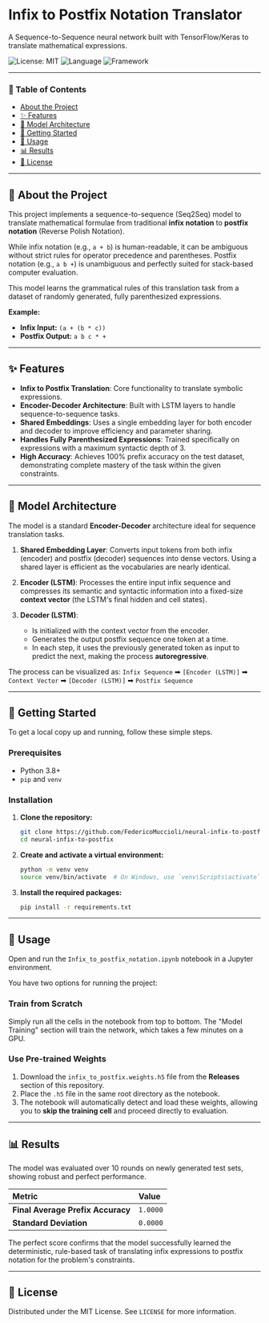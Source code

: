 # Infix to Postfix Notation Translator

A Sequence-to-Sequence neural network built with TensorFlow/Keras to translate mathematical expressions.

![License: MIT](https://img.shields.io/badge/License-MIT-yellow.svg) ![Language](https://img.shields.io/badge/Language-Python-blue.svg) ![Framework](https://img.shields.io/badge/Framework-TensorFlow-orange.svg)

---

### 📖 Table of Contents
* [About the Project](#-about-the-project)
* [✨ Features](#-features)
* [🧠 Model Architecture](#-model-architecture)
* [🚀 Getting Started](#-getting-started)
* [🔧 Usage](#-usage)
* [📊 Results](#-results)
* [📜 License](#-license)

---

## 📖 About the Project

This project implements a sequence-to-sequence (Seq2Seq) model to translate mathematical formulae from traditional **infix notation** to **postfix notation** (Reverse Polish Notation).

While infix notation (e.g., `a + b`) is human-readable, it can be ambiguous without strict rules for operator precedence and parentheses. Postfix notation (e.g., `a b +`) is unambiguous and perfectly suited for stack-based computer evaluation.

This model learns the grammatical rules of this translation task from a dataset of randomly generated, fully parenthesized expressions.

**Example:**
- **Infix Input:** `(a + (b * c))`
- **Postfix Output:** `a b c * +`

---

## ✨ Features

- **Infix to Postfix Translation**: Core functionality to translate symbolic expressions.
- **Encoder-Decoder Architecture**: Built with LSTM layers to handle sequence-to-sequence tasks.
- **Shared Embeddings**: Uses a single embedding layer for both encoder and decoder to improve efficiency and parameter sharing.
- **Handles Fully Parenthesized Expressions**: Trained specifically on expressions with a maximum syntactic depth of 3.
- **High Accuracy**: Achieves 100% prefix accuracy on the test dataset, demonstrating complete mastery of the task within the given constraints.

---

## 🧠 Model Architecture

The model is a standard **Encoder-Decoder** architecture ideal for sequence translation tasks.

1.  **Shared Embedding Layer**: Converts input tokens from both infix (encoder) and postfix (decoder) sequences into dense vectors. Using a shared layer is efficient as the vocabularies are nearly identical.

2.  **Encoder (LSTM)**: Processes the entire input infix sequence and compresses its semantic and syntactic information into a fixed-size **context vector** (the LSTM's final hidden and cell states).

3.  **Decoder (LSTM)**:
    - Is initialized with the context vector from the encoder.
    - Generates the output postfix sequence one token at a time.
    - In each step, it uses the previously generated token as input to predict the next, making the process **autoregressive**.

The process can be visualized as:
`Infix Sequence` ➡ `[Encoder (LSTM)]` ➡ `Context Vector` ➡ `[Decoder (LSTM)]` ➡ `Postfix Sequence`

---

## 🚀 Getting Started

To get a local copy up and running, follow these simple steps.

### Prerequisites

- Python 3.8+
- `pip` and `venv`

### Installation

1.  **Clone the repository:**
    ```sh
    git clone https://github.com/FedericoMuccioli/neural-infix-to-postfix.git
    cd neural-infix-to-postfix
    ```

2.  **Create and activate a virtual environment:**
    ```sh
    python -m venv venv
    source venv/bin/activate  # On Windows, use `venv\Scripts\activate`
    ```

3.  **Install the required packages:**
    ```sh
    pip install -r requirements.txt
    ```

---

## 🔧 Usage

Open and run the `Infix_to_postfix_notation.ipynb` notebook in a Jupyter environment.

You have two options for running the project:

### Train from Scratch
Simply run all the cells in the notebook from top to bottom. The "Model Training" section will train the network, which takes a few minutes on a GPU.

### Use Pre-trained Weights
1. Download the `infix_to_postfix.weights.h5` file from the **Releases** section of this repository.
2. Place the `.h5` file in the same root directory as the notebook.
3. The notebook will automatically detect and load these weights, allowing you to **skip the training cell** and proceed directly to evaluation.

---

## 📊 Results

The model was evaluated over 10 rounds on newly generated test sets, showing robust and perfect performance.

| Metric | Value |
| :--- | :--- |
| **Final Average Prefix Accuracy** | `1.0000` |
| **Standard Deviation** | `0.0000` |

The perfect score confirms that the model successfully learned the deterministic, rule-based task of translating infix expressions to postfix notation for the problem's constraints.

---

## 📜 License

Distributed under the MIT License. See `LICENSE` for more information.
